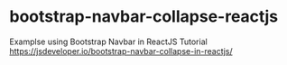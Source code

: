 # bootstrap-navbar-collapse-reactjs
Examplse using Bootstrap Navbar in ReactJS
Tutorial <a href="https://jsdeveloper.io/bootstrap-navbar-collapse-in-reactjs/">https://jsdeveloper.io/bootstrap-navbar-collapse-in-reactjs/</a>
